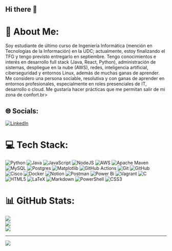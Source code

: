 ## Hi there 👋
# 💫 About Me:
Soy estudiante de último curso de Ingeniería Informática (mención en Tecnologías de la Información) en la UDC; actualmente, estoy finalizando
el TFG y tengo previsto entregarlo en septiembre. Tengo conocimientos e interés en desarrollo full stack (Java, React, Python), administración
de sistemas, despliegue en la nube (AWS), redes, inteligencia artificial, ciberseguridad y entornos Linux, además de muchas ganas de aprender.
Me considero una persona sociable, resolutiva y con ganas de aprender en entornos profesionales, especialmente en roles presenciales de IT,
desarrollo o cloud. Me gustaría hacer prácticas que me permitan salir de mi zona de confort.br>


## 🌐 Socials:
[![LinkedIn](https://img.shields.io/badge/LinkedIn-%230077B5.svg?logo=linkedin&logoColor=white)](https://linkedin.com/in/samuel-vázquez-fernández) 

# 💻 Tech Stack:
![Python](https://img.shields.io/badge/python-3670A0?style=plastic&logo=python&logoColor=ffdd54) ![Java](https://img.shields.io/badge/java-%23ED8B00.svg?style=plastic&logo=openjdk&logoColor=white) ![JavaScript](https://img.shields.io/badge/javascript-%23323330.svg?style=plastic&logo=javascript&logoColor=%23F7DF1E) ![NodeJS](https://img.shields.io/badge/node.js-6DA55F?style=plastic&logo=node.js&logoColor=white) ![AWS](https://img.shields.io/badge/AWS-%23FF9900.svg?style=plastic&logo=amazon-aws&logoColor=white) ![Apache Maven](https://img.shields.io/badge/Apache%20Maven-C71A36?style=plastic&logo=Apache%20Maven&logoColor=white) ![MySQL](https://img.shields.io/badge/mysql-4479A1.svg?style=plastic&logo=mysql&logoColor=white) ![Postgres](https://img.shields.io/badge/postgres-%23316192.svg?style=plastic&logo=postgresql&logoColor=white) ![Matplotlib](https://img.shields.io/badge/Matplotlib-%23ffffff.svg?style=plastic&logo=Matplotlib&logoColor=black) ![GitHub Actions](https://img.shields.io/badge/github%20actions-%232671E5.svg?style=plastic&logo=githubactions&logoColor=white) ![Git](https://img.shields.io/badge/git-%23F05033.svg?style=plastic&logo=git&logoColor=white) ![GitHub](https://img.shields.io/badge/github-%23121011.svg?style=plastic&logo=github&logoColor=white) ![Cisco](https://img.shields.io/badge/cisco-%23049fd9.svg?style=plastic&logo=cisco&logoColor=black) ![Docker](https://img.shields.io/badge/docker-%230db7ed.svg?style=plastic&logo=docker&logoColor=white) ![Notion](https://img.shields.io/badge/Notion-%23000000.svg?style=plastic&logo=notion&logoColor=white) ![Postman](https://img.shields.io/badge/Postman-FF6C37?style=plastic&logo=postman&logoColor=white) ![Power Bi](https://img.shields.io/badge/power_bi-F2C811?style=plastic&logo=powerbi&logoColor=black) ![Vagrant](https://img.shields.io/badge/vagrant-%231563FF.svg?style=plastic&logo=vagrant&logoColor=white) ![C](https://img.shields.io/badge/c-%2300599C.svg?style=plastic&logo=c&logoColor=white) ![HTML5](https://img.shields.io/badge/html5-%23E34F26.svg?style=plastic&logo=html5&logoColor=white) ![LaTeX](https://img.shields.io/badge/latex-%23008080.svg?style=plastic&logo=latex&logoColor=white) ![Markdown](https://img.shields.io/badge/markdown-%23000000.svg?style=plastic&logo=markdown&logoColor=white) ![PowerShell](https://img.shields.io/badge/PowerShell-%235391FE.svg?style=plastic&logo=powershell&logoColor=white) ![CSS3](https://img.shields.io/badge/css3-%231572B6.svg?style=plastic&logo=css3&logoColor=white)
# 📊 GitHub Stats:
![](https://github-readme-stats.vercel.app/api?username=samuelvazfez&theme=radical&hide_border=false&include_all_commits=true&count_private=true)<br/>
![](https://nirzak-streak-stats.vercel.app/?user=samuelvazfez&theme=radical&hide_border=false)<br/>
![](https://github-readme-stats.vercel.app/api/top-langs/?username=samuelvazfez&theme=radical&hide_border=false&include_all_commits=true&count_private=true&layout=compact)

---
[![](https://visitcount.itsvg.in/api?id=samuelvazfez&icon=0&color=0)](https://visitcount.itsvg.in)

<!-- Proudly created with GPRM ( https://gprm.itsvg.in ) -->
